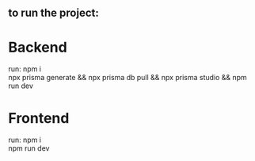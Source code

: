 ## to run the project:

<h1>Backend</h1>

<p>run: npm i </br>
npx prisma generate && npx prisma db pull && npx prisma studio && npm run dev
</p>

<h1>Frontend</h1>


<p>run: npm i </br>
npm run dev
</p>
